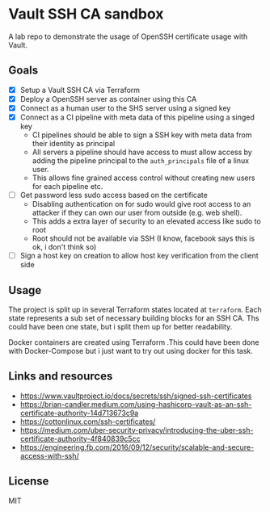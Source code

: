 # Vault SSH CA sandbox

A lab repo to demonstrate the usage of OpenSSH certificate usage with Vault. 

## Goals

* [x] Setup a Vault SSH CA via Terraform
* [x] Deploy a OpenSSH server as container using this CA
* [x] Connect as a human user to the SHS server using a signed key
* [x] Connect as a CI pipeline with meta data of this pipeline using a singed key
  * CI pipelines should be able to sign a SSH key with meta data from their identity as principal
  * All servers a pipeline should have access to  must allow access by adding the pipeline principal to the `auth_principals` file of a linux user.
  * This allows fine grained access control without creating new users for each pipeline etc. 
* [ ] Get password less sudo access based on the certificate
  * Disabling authentication on for sudo would give root access to an attacker if  they can own our user from outside (e.g. web shell).
  * This adds a extra layer of security to an elevated access like sudo to root 
  * Root should not be available via SSH (I know, facebook says this is ok, i don't think so)
* [ ] Sign a host key on creation to allow host key verification from the client side

## Usage

The project is split up in several Terraform states located at `terraform`.
Each state represents a sub set of necessary building blocks for an SSH CA. Ths could have been one state, but i split them up for better readability.

Docker containers are created using Terraform .This could have been done with Docker-Compose but i just want to try out using docker for this task. 

## Links and resources

* https://www.vaultproject.io/docs/secrets/ssh/signed-ssh-certificates
* https://brian-candler.medium.com/using-hashicorp-vault-as-an-ssh-certificate-authority-14d713673c9a
* https://cottonlinux.com/ssh-certificates/
* https://medium.com/uber-security-privacy/introducing-the-uber-ssh-certificate-authority-4f840839c5cc
* https://engineering.fb.com/2016/09/12/security/scalable-and-secure-access-with-ssh/

## License

MIT